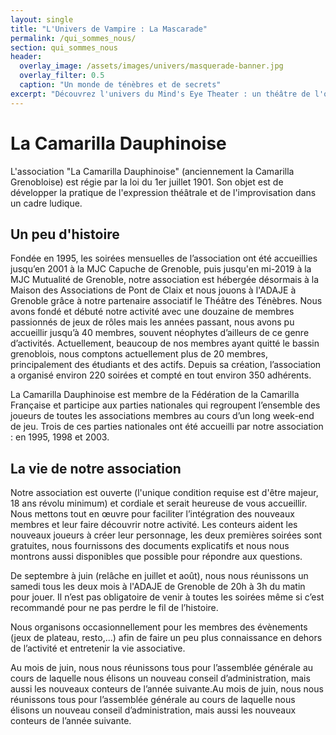 ```yaml
---
layout: single
title: "L'Univers de Vampire : La Mascarade"
permalink: /qui_sommes_nous/
section: qui_sommes_nous
header:
  overlay_image: /assets/images/univers/masquerade-banner.jpg
  overlay_filter: 0.5
  caption: "Un monde de ténèbres et de secrets"
excerpt: "Découvrez l'univers du Mind's Eye Theater : un théâtre de l'ombre où vampires, intrigues et puissances occultes se disputent la survie et la domination."
---
```


# La Camarilla Dauphinoise
L'association "La Camarilla Dauphinoise" (anciennement la Camarilla Grenobloise) est régie par la loi du 1er juillet 1901. Son objet est de développer la pratique de l'expression théâtrale et de l'improvisation dans un cadre ludique.


## Un peu d'histoire

Fondée en 1995, les soirées mensuelles de l’association ont été accueillies jusqu’en 2001 à la MJC Capuche de Grenoble, puis jusqu'en mi-2019 à la MJC Mutualité de Grenoble, notre association est hébergée désormais à la Maison des Associations de Pont de Claix et nous jouons à l'ADAJE à Grenoble grâce à notre partenaire associatif le Théâtre des Ténèbres. Nous avons fondé et débuté notre activité avec une douzaine de membres passionnés de jeux de rôles mais les années passant, nous avons pu accueillir jusqu’à 40 membres, souvent néophytes d’ailleurs de ce genre d’activités. Actuellement, beaucoup de nos membres ayant quitté le bassin grenoblois, nous comptons actuellement plus de 20 membres, principalement des étudiants et des actifs. Depuis sa création, l’association a organisé environ 220 soirées et compté en tout environ 350 adhérents.

La Camarilla Dauphinoise est membre de la Fédération de la Camarilla Française et participe aux parties nationales qui regroupent l’ensemble des joueurs de toutes les associations membres au cours d’un long week-end de jeu. Trois de ces parties nationales ont été accueilli par notre association : en 1995, 1998 et 2003.


## La vie de notre association

Notre association est ouverte (l'unique condition requise est d'être majeur, 18 ans révolu minimum) et cordiale et serait heureuse de vous accueillir. Nous mettons tout en œuvre pour faciliter l’intégration des nouveaux membres et leur faire découvrir notre activité. Les conteurs aident les nouveaux joueurs à créer leur personnage, les deux premières soirées sont gratuites, nous fournissons des documents explicatifs et nous nous montrons aussi disponibles que possible pour répondre aux questions.

De septembre à juin (relâche en juillet et août), nous nous réunissons un samedi tous les deux mois à l'ADAJE de Grenoble de 20h à 3h du matin pour jouer. Il n’est pas obligatoire de venir à toutes les soirées même si c’est recommandé pour ne pas perdre le fil de l’histoire.

Nous organisons occasionnellement pour les membres des évènements (jeux de plateau, resto,...) afin de faire un peu plus connaissance en dehors de l’activité et entretenir la vie associative.

Au mois de juin, nous nous réunissons tous pour l’assemblée générale au cours de laquelle nous élisons un nouveau conseil d’administration, mais aussi les nouveaux conteurs de l’année suivante.Au mois de juin, nous nous réunissons tous pour l’assemblée générale au cours de laquelle nous élisons un nouveau conseil d’administration, mais aussi les nouveaux conteurs de l’année suivante.
